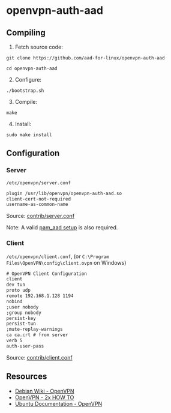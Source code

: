 # openvpn-auth-aad

## Compiling

1) Fetch source code:

```terminal
git clone https://github.com/aad-for-linux/openvpn-auth-aad

cd openvpn-auth-aad
```

2) Configure:

```terminal
./bootstrap.sh
```

3) Compile:

```terminal
make
```

4) Install:

```terminal
sudo make install
```

## Configuration

### Server

`/etc/openvpn/server.conf`

```txt
plugin /usr/lib/openvpn/openvpn-auth-aad.so
client-cert-not-required
username-as-common-name
```

Source: [contrib/server.conf](../contrib/server.conf)

Note: A valid [pam_aad setup][pam_aad-index-config] is also required.

### Client

`/etc/openvpn/client.conf`, (or `C:\Program Files\OpenVPN\config\client.ovpn` on Windows)

```txt
# OpenVPN Client Configuration
client
dev tun
proto udp
remote 192.168.1.128 1194
nobind
;user nobody
;group nobody
persist-key
persist-tun
;mute-replay-warnings
ca ca.crt # from server
verb 5
auth-user-pass
```

Source: [contrib/client.conf](../contrib/client.conf)

## Resources

- [Debian Wiki - OpenVPN](https://wiki.debian.org/OpenVPN)
- [OpenVPN - 2x HOW TO](https://openvpn.net/community-resources/how-to)
- [Ubuntu Documentation - OpenVPN](https://help.ubuntu.com/lts/serverguide/openvpn.html)

[pam_aad-index-config]: https://github.com/aad-for-linux/pam_aad/blob/master/doc/index.md#configuration

